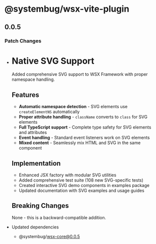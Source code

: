 # @systembug/wsx-vite-plugin

## 0.0.5

### Patch Changes

- # Native SVG Support

    Added comprehensive SVG support to WSX Framework with proper namespace handling.

    ## Features
    - **Automatic namespace detection** - SVG elements use `createElementNS` automatically
    - **Proper attribute handling** - `className` converts to `class` for SVG elements
    - **Full TypeScript support** - Complete type safety for SVG elements and attributes
    - **Event handling** - Standard event listeners work on SVG elements
    - **Mixed content** - Seamlessly mix HTML and SVG in the same component

    ## Implementation
    - Enhanced JSX factory with modular SVG utilities
    - Added comprehensive test suite (108 new SVG-specific tests)
    - Created interactive SVG demo components in examples package
    - Updated documentation with SVG examples and usage guides

    ## Breaking Changes

    None - this is a backward-compatible addition.

- Updated dependencies
    - @systembug/wsx-core@0.0.5

